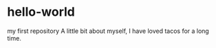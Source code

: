 hello-world
===========

my first repository
A little bit about myself, I have loved tacos for a long time.

